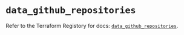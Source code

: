 # `data_github_repositories`

Refer to the Terraform Registory for docs: [`data_github_repositories`](https://registry.terraform.io/providers/integrations/github/5.25.1/docs/data-sources/repositories).
